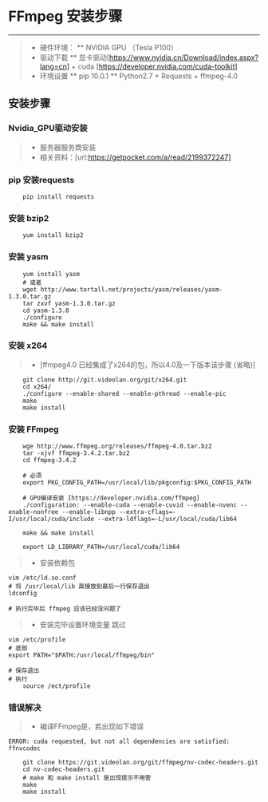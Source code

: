 # FFmpeg 安装步骤 
------
> * 硬件环境：
        ** NVIDIA GPU （Tesla P100）
> * 驱动下载
        ** 显卡驱动[https://www.nvidia.cn/Download/index.aspx?lang=cn] + cuda [https://developer.nvidia.com/cuda-toolkit]
> * 环境设置
        ** pip 10.0.1
        ** Python2.7 + Requests + ffmpeg-4.0

## 安装步骤

### Nvidia_GPU驱动安装
> * 服务器服务商安装
> * 相关资料：[url:https://getpocket.com/a/read/2199372247]

### pip 安装requests
```shell
    pip install requests
```

### 安装 bzip2
```shell
    yum install bzip2
```
### 安装 yasm
```shell
    yum install yasm
    # 或者
    wget http://www.tortall.net/projects/yasm/releases/yasm-1.3.0.tar.gz
    tar zxvf yasm-1.3.0.tar.gz
    cd yasm-1.3.0
    ./configure
    make && make install
```

### 安装 x264
> * [ffmpeg4.0 已经集成了x264的包，所以4.0及一下版本该步骤 (省略)]

```shell
    git clone http://git.videolan.org/git/x264.git
    cd x264/
    ./configure --enable-shared --enable-pthread --enable-pic
    make
    make install
```

### 安装 FFmpeg
```shell
    wge http://www.ffmpeg.org/releases/ffmpeg-4.0.tar.bz2
    tar -xjvf ffmpeg-3.4.2.tar.bz2
    cd ffmpeg-3.4.2
    
    # 必须
    export PKG_CONFIG_PATH=/usr/local/lib/pkgconfig:$PKG_CONFIG_PATH

    # GPU编译安装 [https://developer.nvidia.com/ffmpeg]
    ./configuration: --enable-cuda --enable-cuvid --enable-nvenc --enable-nonfree --enable-libnpp --extra-cflags=-I/usr/local/cuda/include --extra-ldflags=-L/usr/local/cuda/lib64

    make && make install

    export LD_LIBRARY_PATH=/usr/local/cuda/lib64
```



> * 安装依赖包
```shell
vim /etc/ld.so.conf
# 将 /usr/local/lib 直接放到最后一行保存退出
ldconfig

# 执行完毕后 ffmpeg 应该已经没问题了
```

> * 安装完毕设置环境变量 跳过
```shell
vim /etc/profile
# 底部
export PATH="$PATH:/usr/local/ffmpeg/bin"

# 保存退出
# 执行
    source /ect/profile
```

### 错误解决
> * 编译FFmpeg是，若出现如下错误
```shell
ERROR: cuda requested, but not all dependencies are satisfied: ffnvcodec
```
```shell
    git clone https://git.videolan.org/git/ffmpeg/nv-codec-headers.git
    cd nv-codec-headers.git
    # make 和 make install 是出现提示不用管
    make
    make install
```
